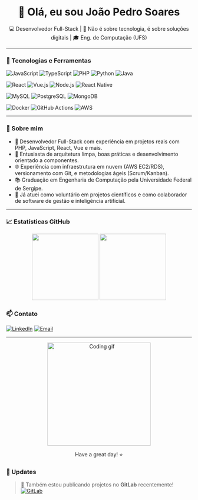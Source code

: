 <h1 align="center">👋 Olá, eu sou João Pedro Soares</h1>
<p align="center">
  💻 Desenvolvedor Full-Stack | 🚀 Não é sobre tecnologia, é sobre soluções digitais | 🎓 Eng. de Computação (UFS)
</p>

---

### 🧰 Tecnologias e Ferramentas

![JavaScript](https://img.shields.io/badge/JavaScript-F7DF1E?style=for-the-badge&logo=javascript&logoColor=black)
![TypeScript](https://img.shields.io/badge/TypeScript-3178C6?style=for-the-badge&logo=typescript&logoColor=white)
![PHP](https://img.shields.io/badge/PHP-777BB4?style=for-the-badge&logo=php&logoColor=white)
![Python](https://img.shields.io/badge/Python-3776AB?style=for-the-badge&logo=python&logoColor=white)
![Java](https://img.shields.io/badge/Java-ED8B00?style=for-the-badge&logo=java&logoColor=white)

![React](https://img.shields.io/badge/React-20232A?style=for-the-badge&logo=react&logoColor=61DAFB)
![Vue.js](https://img.shields.io/badge/Vue.js-35495E?style=for-the-badge&logo=vue.js&logoColor=4FC08D)
![Node.js](https://img.shields.io/badge/Node.js-339933?style=for-the-badge&logo=nodedotjs&logoColor=white)
![React Native](https://img.shields.io/badge/React_Native-20232A?style=for-the-badge&logo=react&logoColor=61DAFB)

![MySQL](https://img.shields.io/badge/MySQL-005C84?style=for-the-badge&logo=mysql&logoColor=white)
![PostgreSQL](https://img.shields.io/badge/PostgreSQL-316192?style=for-the-badge&logo=postgresql&logoColor=white)
![MongoDB](https://img.shields.io/badge/MongoDB-47A248?style=for-the-badge&logo=mongodb&logoColor=white)

![Docker](https://img.shields.io/badge/Docker-2496ED?style=for-the-badge&logo=docker&logoColor=white)
![GitHub Actions](https://img.shields.io/badge/GitHub_Actions-2088FF?style=for-the-badge&logo=github-actions&logoColor=white)
![AWS](https://img.shields.io/badge/AWS-232F3E?style=for-the-badge&logo=amazon-aws&logoColor=white)

---

### 📌 Sobre mim

- 💼 Desenvolvedor Full-Stack com experiência em projetos reais com PHP, JavaScript, React, Vue e mais.
- 🧠 Entusiasta de arquitetura limpa, boas práticas e desenvolvimento orientado a componentes.
- 🌐 Experiência com infraestrutura em nuvem (AWS EC2/RDS), versionamento com Git, e metodologias ágeis (Scrum/Kanban).
- 📚 Graduação em Engenharia de Computação pela Universidade Federal de Sergipe.
- 🧪 Já atuei como voluntário em projetos científicos e como colaborador de software de gestão e inteligência artificial.

---

### 📈 Estatísticas GitHub

<div align="center">
  <img height="180em" src="https://github-readme-stats.vercel.app/api?username=JPedro-SG&show_icons=true&theme=tokyonight&count_private=true&hide_border=true"/>
  <img height="180em" src="https://github-readme-stats.vercel.app/api/top-langs/?username=JPedro-SG&layout=compact&theme=tokyonight&hide_border=true"/>
</div>

### 📫 Contato

[![LinkedIn](https://img.shields.io/badge/LinkedIn-0077B5?style=for-the-badge&logo=linkedin&logoColor=white)](https://linkedin.com/in/jpsoares-g-269062218)
[![Email](https://img.shields.io/badge/Gmail-D14836?style=for-the-badge&logo=gmail&logoColor=white)](mailto:jpsoarestt@gmail.com)

---

<p align="center">
  <img src="https://media.giphy.com/media/qgQUggAC3Pfv687qPC/giphy.gif" width="280px" alt="Coding gif"/>
</p>

<p align="center">
  Have a great day! ⭐
</p>

### 🌱 Updates

> 📌 Também estou publicando projetos no **GitLab** recentemente!  
> [![GitLab](https://img.shields.io/badge/Acesse%20meu%20GitLab-orange?style=for-the-badge&logo=gitlab&logoColor=white)](https://gitlab.com/JPedro-SG)
